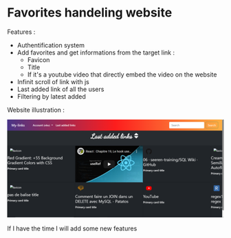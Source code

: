 # Favorites handeling website

Features :
* Authentification system
* Add favorites and get informations from the target link :
    * Favicon
    * Title
    * If it's a youtube video that directly embed the video on the website
* Infinit scroll of link with js
* Last added link of all the users
* Filtering by latest added

Website illustration :

![image du site](website_illustration.png)

If I have the time I will add some new features
